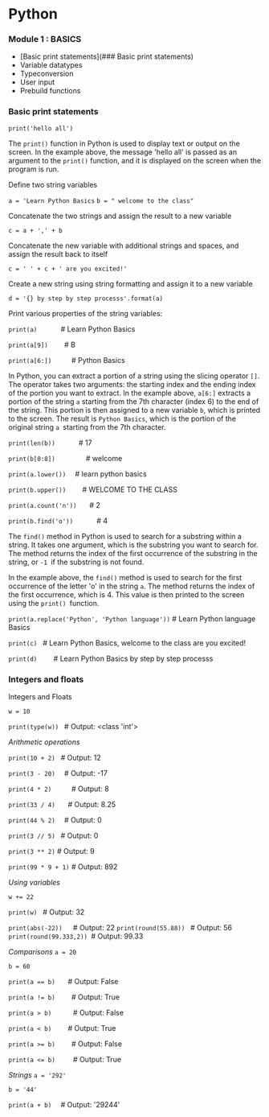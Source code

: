 #   Python

### Module 1 : BASICS
- [Basic print statements](### Basic print statements)
- Variable datatypes
- Typeconversion 
- User input 
- Prebuild functions


### Basic print statements

`` print('hello all') ``

The `print()` function in Python is used to display text or output on the screen. In the example above, the message 'hello all' is passed as an argument to the `print()` function, and it is displayed on the screen when the program is run.


Define two string variables

``a = 'Learn Python Basics``
``b = " welcome to the class"``

Concatenate the two strings and assign the result to a new variable

``c = a + ',' + b``

Concatenate the new variable with additional strings and spaces, and assign the result back to itself

``c = ' ' + c + ' are you excited!' ``

Create a new string using string formatting and assign it to a new variable

``d = '{} by step by step processs'.format(a) ``

Print various properties of the string variables:

``print(a)      ``                    # Learn Python Basics

``print(a[9])    ``                   # B

``print(a[6:])     ``                 # Python Basics

In Python, you can extract a portion of a string using the slicing operator `[]`. The operator takes two arguments: the starting index and the ending index of the portion you want to extract. In the example above, `a[6:]` extracts a portion of the string `a` starting from the 7th character (index 6) to the end of the string. This portion is then assigned to a new variable `b`, which is printed to the screen. The result is `Python Basics`, which is the portion of the original string `a `starting from the 7th character.

``print(len(b))      ``               # 17

``print(b[0:8])        ``             #  welcome

``print(a.lower())  ``                # learn python basics

``print(b.upper())    ``              #  WELCOME TO THE CLASS

``print(a.count('n'))   ``            # 2

``print(b.find('o'))      ``          # 4

The `find()` method in Python is used to search for a substring within a string. It takes one argument, which is the substring you want to search for. The method returns the index of the first occurrence of the substring in the string, or `-1 `if the substring is not found.

In the example above, the `find()` method is used to search for the first occurrence of the letter 'o' in the string `a`. The method returns the index of the first occurrence, which is 4. This value is then printed to the screen using the `print() `function.

``print(a.replace('Python', 'Python language'))``   # Learn Python language Basics

``print(c) ``                         #  Learn Python Basics, welcome to the class are you excited!

``print(d)    ``                      # Learn Python Basics by step by step processs

### Integers and floats 

Integers and Floats

`w = 10`

`print(type(w)) `  # Output: <class 'int'>

*Arithmetic operations*

`print(10 + 2) `    # Output: 12

`print(3 - 20)  `   # Output: -17

`print(4 * 2)     ` # Output: 8

`print(33 / 4)   `  # Output: 8.25

`print(44 % 2)  `   # Output: 0

`print(3 // 5) `    # Output: 0

`print(3 ** 2)`     # Output: 9

`print(99 * 9 + 1)` # Output: 892

*Using variables* 

`w += 22`

`print(w) `         # Output: 32

`print(abs(-22))   `# Output: 22
`print(round(55.88)) `   # Output: 56
`print(round(99.333,2)) `# Output: 99.33

*Comparisons*
`a = 20`

`b = 60`

`print(a == b)   `  # Output: False

`print(a != b)    ` # Output: True

`print(a > b)      `# Output: False

`print(a < b)    `  # Output: True

`print(a >= b)    ` # Output: False

`print(a <= b)     `# Output: True

*Strings*
`a = '292' `

`b = '44' `

`print(a + b)  `    # Output: '29244'


